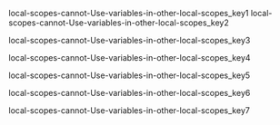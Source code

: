local-scopes-cannot-Use-variables-in-other-local-scopes_key1
local-scopes-cannot-Use-variables-in-other-local-scopes_key2



local-scopes-cannot-Use-variables-in-other-local-scopes_key3


local-scopes-cannot-Use-variables-in-other-local-scopes_key4


local-scopes-cannot-Use-variables-in-other-local-scopes_key5


local-scopes-cannot-Use-variables-in-other-local-scopes_key6


local-scopes-cannot-Use-variables-in-other-local-scopes_key7
